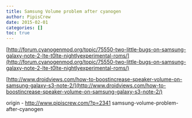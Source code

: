 ```yaml
---
title: Samsung Volume problem after cyanogen
author: PipisCrew
date: 2015-02-01
categories: []
toc: true
---
```


[http://forum.cyanogenmod.org/topic/75550-two-little-bugs-on-samsung-galaxy-note-2-lte-t0lte-nightlyexperimental-roms/](http://forum.cyanogenmod.org/topic/75550-two-little-bugs-on-samsung-galaxy-note-2-lte-t0lte-nightlyexperimental-roms/)

[http://www.droidviews.com/how-to-boostincrease-speaker-volume-on-samsung-galaxy-s3-note-2/](http://www.droidviews.com/how-to-boostincrease-speaker-volume-on-samsung-galaxy-s3-note-2/)

origin - http://www.pipiscrew.com/?p=2341 samsung-volume-problem-after-cyanogen